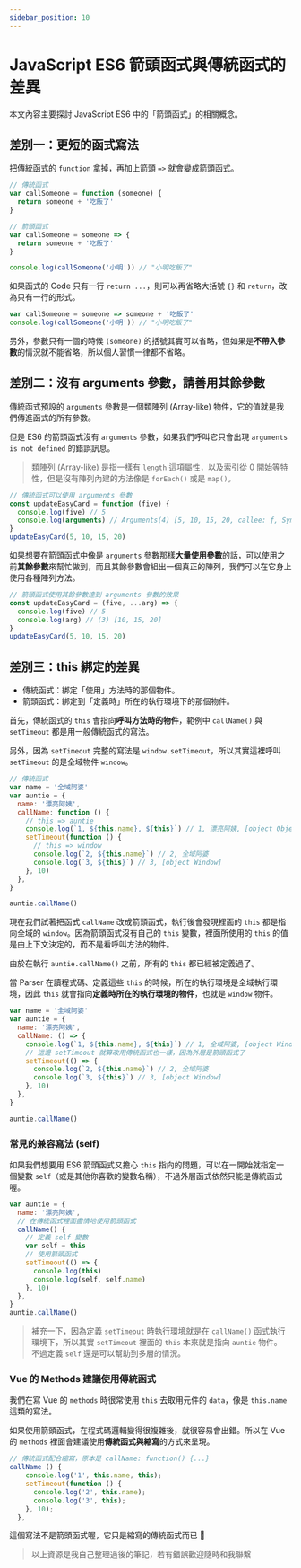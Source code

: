 ```yaml
---
sidebar_position: 10
---
```


# JavaScript ES6 箭頭函式與傳統函式的差異

本文內容主要探討 JavaScript ES6 中的「箭頭函式」的相關概念。

## 差別一：更短的函式寫法

把傳統函式的 `function` 拿掉，再加上箭頭 `=>` 就會變成箭頭函式。

```javascript
// 傳統函式
var callSomeone = function (someone) {
  return someone + '吃飯了'
}

// 箭頭函式
var callSomeone = someone => {
  return someone + '吃飯了'
}

console.log(callSomeone('小明')) // "小明吃飯了"
```

如果函式的 Code 只有一行 `return ...`，則可以再省略大括號 `{}` 和 `return`，改為只有一行的形式。

```javascript
var callSomeone = someone => someone + '吃飯了'
console.log(callSomeone('小明')) // "小明吃飯了"
```

另外，參數只有一個的時候 `(someone)` 的括號其實可以省略，但如果是**不帶入參數**的情況就不能省略，所以個人習慣一律都不省略。

## 差別二：沒有 arguments 參數，請善用其餘參數

傳統函式預設的 `arguments` 參數是一個類陣列 (Array-like) 物件，它的值就是我們傳進函式的所有參數。

但是 ES6 的箭頭函式沒有 `arguments` 參數，如果我們呼叫它只會出現 `arguments is not defined` 的錯誤訊息。

> 類陣列 (Array-like) 是指一樣有 `length` 這項屬性，以及索引從 0 開始等特性，但是沒有陣列內建的方法像是 `forEach()` 或是 `map()`。

```javascript
// 傳統函式可以使用 arguments 參數
const updateEasyCard = function (five) {
  console.log(five) // 5
  console.log(arguments) // Arguments(4) [5, 10, 15, 20, callee: ƒ, Symbol(Symbol.iterator): ƒ]
}
updateEasyCard(5, 10, 15, 20)
```

如果想要在箭頭函式中像是 `arguments` 參數那樣**大量使用參數**的話，可以使用之前**其餘參數**來幫忙做到，而且其餘參數會組出一個真正的陣列，我們可以在它身上使用各種陣列方法。

```javascript
// 箭頭函式使用其餘參數達到 arguments 參數的效果
const updateEasyCard = (five, ...arg) => {
  console.log(five) // 5
  console.log(arg) // (3) [10, 15, 20]
}
updateEasyCard(5, 10, 15, 20)
```

## 差別三：this 綁定的差異

- 傳統函式：綁定「使用」方法時的那個物件。
- 箭頭函式：綁定到「定義時」所在的執行環境下的那個物件。

首先，傳統函式的 `this` 會指向**呼叫方法時的物件**，範例中 `callName()` 與 `setTimeout` 都是用一般傳統函式的寫法。

另外，因為 `setTimeout` 完整的寫法是 `window.setTimeout`，所以其實這裡呼叫 `setTimeout` 的是全域物件 `window`。

```javascript
// 傳統函式
var name = '全域阿婆'
var auntie = {
  name: '漂亮阿姨',
  callName: function () {
    // this => auntie
    console.log(`1, ${this.name}, ${this}`) // 1, 漂亮阿姨, [object Object]
    setTimeout(function () {
      // this => window
      console.log(`2, ${this.name}`) // 2, 全域阿婆
      console.log(`3, ${this}`) // 3, [object Window]
    }, 10)
  },
}

auntie.callName()
```

現在我們試著把函式 `callName` 改成箭頭函式，執行後會發現裡面的 `this` 都是指向全域的 `window`。因為箭頭函式沒有自己的 `this` 變數，裡面所使用的 `this` 的值是由上下文決定的，而不是看呼叫方法的物件。

由於在執行 `auntie.callName()` 之前，所有的 `this` 都已經被定義過了。

當 Parser 在讀程式碼、定義這些 `this` 的時候，所在的執行環境是全域執行環境，因此 `this` 就會指向**定義時所在的執行環境的物件**，也就是 `window` 物件。

```javascript
var name = '全域阿婆'
var auntie = {
  name: '漂亮阿姨',
  callName: () => {
    console.log(`1, ${this.name}, ${this}`) // 1, 全域阿婆, [object Window]
    // 這邊 setTimeout 就算改用傳統函式也一樣，因為外層是箭頭函式了
    setTimeout(() => {
      console.log(`2, ${this.name}`) // 2, 全域阿婆
      console.log(`3, ${this}`) // 3, [object Window]
    }, 10)
  },
}

auntie.callName()
```

### 常見的兼容寫法 (self)

如果我們想要用 ES6 箭頭函式又擔心 `this` 指向的問題，可以在一開始就指定一個變數 `self`（或是其他你喜歡的變數名稱），不過外層函式依然只能是傳統函式喔。

```javascript
var auntie = {
  name: '漂亮阿姨',
  // 在傳統函式裡面盡情地使用箭頭函式
  callName() {
    // 定義 self 變數
    var self = this
    // 使用箭頭函式
    setTimeout(() => {
      console.log(this)
      console.log(self, self.name)
    }, 10)
  },
}
auntie.callName()
```

> 補充一下，因為定義 `setTimeout` 時執行環境就是在 `callName()` 函式執行環境下，所以其實 `setTimeout` 裡面的 `this` 本來就是指向 `auntie` 物件。  
> 不過定義 `self` 還是可以幫助到多層的情況。

### Vue 的 Methods 建議使用傳統函式

我們在寫 Vue 的 `methods` 時很常使用 `this` 去取用元件的 `data`，像是 `this.name` 這類的寫法。

如果使用箭頭函式，在程式碼邏輯變得很複雜後，就很容易會出錯。所以在 Vue 的 `methods` 裡面會建議使用**傳統函式與縮寫**的方式來呈現。

```javascript
// 傳統函式配合縮寫，原本是 callName: function() {...}
callName () {
    console.log('1', this.name, this);
    setTimeout(function () {
      console.log('2', this.name);
      console.log('3', this);
    }, 10);
  },
```

這個寫法不是箭頭函式喔，它只是縮寫的傳統函式而已 👀

> 以上資源是我自己整理過後的筆記，若有錯誤歡迎隨時和我聯繫
